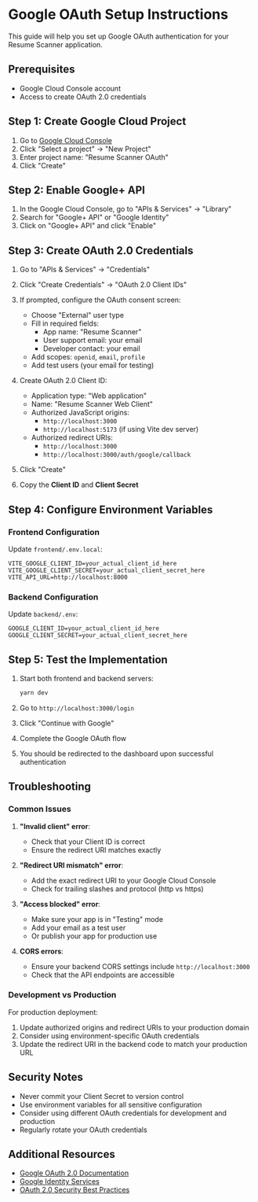 # Google OAuth Setup Instructions

This guide will help you set up Google OAuth authentication for your Resume Scanner application.

## Prerequisites

- Google Cloud Console account
- Access to create OAuth 2.0 credentials

## Step 1: Create Google Cloud Project

1. Go to [Google Cloud Console](https://console.cloud.google.com/)
2. Click "Select a project" → "New Project"
3. Enter project name: "Resume Scanner OAuth"
4. Click "Create"

## Step 2: Enable Google+ API

1. In the Google Cloud Console, go to "APIs & Services" → "Library"
2. Search for "Google+ API" or "Google Identity"
3. Click on "Google+ API" and click "Enable"

## Step 3: Create OAuth 2.0 Credentials

1. Go to "APIs & Services" → "Credentials"
2. Click "Create Credentials" → "OAuth 2.0 Client IDs"
3. If prompted, configure the OAuth consent screen:
   - Choose "External" user type
   - Fill in required fields:
     - App name: "Resume Scanner"
     - User support email: your email
     - Developer contact: your email
   - Add scopes: `openid`, `email`, `profile`
   - Add test users (your email for testing)

4. Create OAuth 2.0 Client ID:
   - Application type: "Web application"
   - Name: "Resume Scanner Web Client"
   - Authorized JavaScript origins:
     - `http://localhost:3000`
     - `http://localhost:5173` (if using Vite dev server)
   - Authorized redirect URIs:
     - `http://localhost:3000`
     - `http://localhost:3000/auth/google/callback`

5. Click "Create"
6. Copy the **Client ID** and **Client Secret**

## Step 4: Configure Environment Variables

### Frontend Configuration

Update `frontend/.env.local`:

```env
VITE_GOOGLE_CLIENT_ID=your_actual_client_id_here
VITE_GOOGLE_CLIENT_SECRET=your_actual_client_secret_here
VITE_API_URL=http://localhost:8000
```

### Backend Configuration

Update `backend/.env`:

```env
GOOGLE_CLIENT_ID=your_actual_client_id_here
GOOGLE_CLIENT_SECRET=your_actual_client_secret_here
```

## Step 5: Test the Implementation

1. Start both frontend and backend servers:
   ```bash
   yarn dev
   ```

2. Go to `http://localhost:3000/login`
3. Click "Continue with Google"
4. Complete the Google OAuth flow
5. You should be redirected to the dashboard upon successful authentication

## Troubleshooting

### Common Issues

1. **"Invalid client" error**:
   - Check that your Client ID is correct
   - Ensure the redirect URI matches exactly

2. **"Redirect URI mismatch" error**:
   - Add the exact redirect URI to your Google Cloud Console
   - Check for trailing slashes and protocol (http vs https)

3. **"Access blocked" error**:
   - Make sure your app is in "Testing" mode
   - Add your email as a test user
   - Or publish your app for production use

4. **CORS errors**:
   - Ensure your backend CORS settings include `http://localhost:3000`
   - Check that the API endpoints are accessible

### Development vs Production

For production deployment:

1. Update authorized origins and redirect URIs to your production domain
2. Consider using environment-specific OAuth credentials
3. Update the redirect URI in the backend code to match your production URL

## Security Notes

- Never commit your Client Secret to version control
- Use environment variables for all sensitive configuration
- Consider using different OAuth credentials for development and production
- Regularly rotate your OAuth credentials

## Additional Resources

- [Google OAuth 2.0 Documentation](https://developers.google.com/identity/protocols/oauth2)
- [Google Identity Services](https://developers.google.com/identity/gsi/web)
- [OAuth 2.0 Security Best Practices](https://tools.ietf.org/html/draft-ietf-oauth-security-topics)
